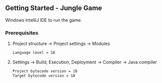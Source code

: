 ## Getting Started - Jungle Game
Windows IntelliJ IDE to run the game.

### Prerequisites
1.	Project structure -> Project settings -> Modules
    ```sh
    Language level = 18
    ```
2.  Settings -> Build, Execution, Deployment -> Compiler -> Java compiler
    ```sh
    Project bytecode version = 18
    Target bytecode version = 18
    ```
